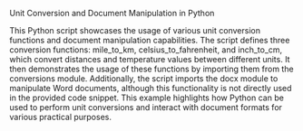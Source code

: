 Unit Conversion and Document Manipulation in Python

This Python script showcases the usage of various unit conversion functions and document manipulation capabilities. The script defines three conversion functions: mile_to_km, celsius_to_fahrenheit, and inch_to_cm, which convert distances and temperature values between different units. It then demonstrates the usage of these functions by importing them from the conversions module. Additionally, the script imports the docx module to manipulate Word documents, although this functionality is not directly used in the provided code snippet. This example highlights how Python can be used to perform unit conversions and interact with document formats for various practical purposes.